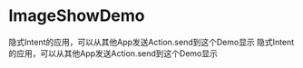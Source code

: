 # ImageShowDemo
隐式Intent的应用，可以从其他App发送Action.send到这个Demo显示
隐式Intent的应用，可以从其他App发送Action.send到这个Demo显示
